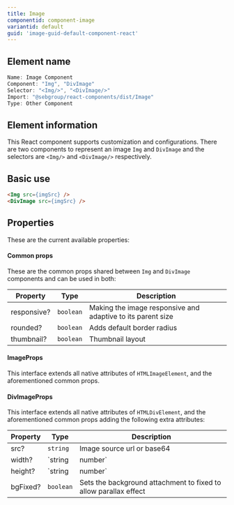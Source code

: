 ```yaml
---
title: Image
componentid: component-image
variantid: default
guid: 'image-guid-default-component-react'
---
```


## Element name
```javascript
Name: Image Component
Component: "Img", "DivImage"
Selector: "<Img/>", "<DivImage/>"
Import: "@sebgroup/react-components/dist/Image"
Type: Other Component
```

## Element information 
This React component supports customization and configurations. There are two components to represent an image `Img` and `DivImage` and the selectors are `<Img/>` and `<DivImage/>` respectively.

## Basic use
```html
<Img src={imgSrc} />
<DivImage src={imgSrc} />
```

## Properties
These are the current available properties:

#### Common props
These are the common props shared between `Img` and `DivImage` components and can be used in both:

| Property    | Type      | Description                                                 |
| ----------- | --------- | ----------------------------------------------------------- |
| responsive? | `boolean` | Making the image responsive and adaptive to its parent size |
| rounded?    | `boolean` | Adds default border radius                                  |
| thumbnail?  | `boolean` | Thumbnail layout                                            |

#### ImageProps
This interface extends all native attributes of `HTMLImageElement`, and the aforementioned common props.

#### DivImageProps
This interface extends all native attributes of `HTMLDivElement`, and the aforementioned common props adding the following extra attributes:

| Property | Type              | Description                                                      |
| -------- | ----------------- | ---------------------------------------------------------------- |
| src?     | `string`          | Image source url or base64                                       |
| width?   | `string | number` | Image width. Can also set using `style` attribute                |
| height?  | `string | number` | Image height. Can also set using `style` attribute               |
| bgFixed? | `boolean`         | Sets the background attachment to fixed to allow parallax effect |